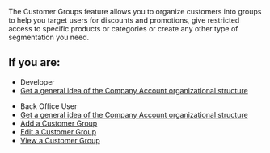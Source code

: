 The Customer Groups feature allows you to organize customers into groups to help you target users for discounts and promotions, give restricted access to specific products or categories or create any other type of segmentation you need.

 ## If you are:

<div class="mr-container">
    <div class="mr-list-container">
        <!-- col1 -->
        <div class="mr-col">
            <ul class="mr-list mr-list-green">
                <li class="mr-title">Developer</li>
                <li><a href="https://documentation.spryker.com/v4/docs/customer-module-overview" class="mr-link">Get a general idea of the Company Account organizational structure</a></li>
                 </ul>
        </div>
         <!-- col2 -->
        <div class="mr-col">
            <ul class="mr-list mr-list-blue">
                <li class="mr-title"> Back Office User</li>
                <li><a href="https://documentation.spryker.com/v4/docs/customer-module-overview" class="mr-link">Get a general idea of the Company Account organizational structure</a></li>
                <li><a href="https://documentation.spryker.com/v4/docs/managing-customer-groups#adding-a-customer-group" class="mr-link">Add a Customer Group</a></li>
                <li><a href="https://documentation.spryker.com/v4/docs/managing-customer-groups#editing-a-customer-group" class="mr-link">Edit a Customer Group</a></li>
                <li><a href="https://documentation.spryker.com/v4/docs/managing-customer-groups#viewing-customer-groups" class="mr-link">View a Customer Group</a></li>
               </ul>
        </div>
         </div>
</div>